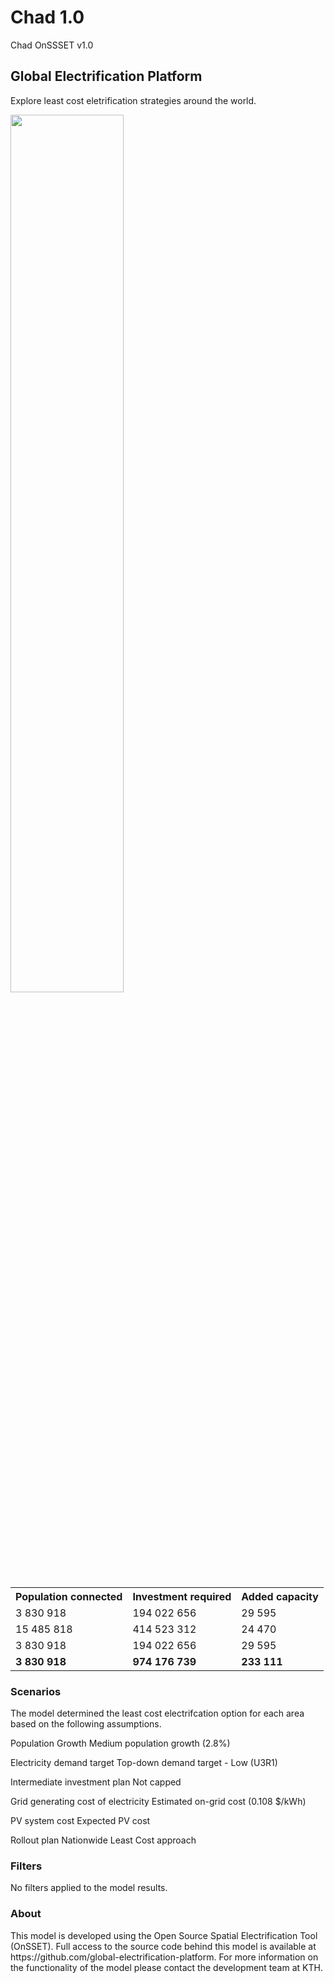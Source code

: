 <link rel="preconnect" href="https://fonts.gstatic.com">
<link href="https://fonts.googleapis.com/css2?family=Lato&display=swap" rel="stylesheet">

<div class="overview">
  <div>
    <h1>Chad 1.0</h1> 
    <p>Chad OnSSSET v1.0</p>
  </div> 
  <div>
    <h2>Global Electrification Platform</h2>
    <p>Explore least cost eletrification strategies around the world.</p>
  </div>
</div>

<img src="https://pbs.twimg.com/media/DhwZK7UWkAIp-7W?format=jpg&name=large" width=60% alt="">

<table class='table-overview'>
  <tr>
    <th style='align: right'>Population connected</th>
    <th>Investment required</th>
    <th>Added capacity</th>
  </tr>
  <tr>
    <td>3 830 918</td>
    <td>194 022 656</td>
    <td>29 595</td>
  </tr>
  <tr>
    <td>15 485 818</td>
    <td>414 523 312</td>
    <td>24 470</td>
  </tr>
  <tr>
    <td>3 830 918</td>
    <td>194 022 656</td>
    <td>29 595</td>
  </tr>
    <tr>
    <td><b>3 830 918</b></td>
    <td><b>974 176 739</b> </td>
    <td><b>233 111</b></td>
  </tr>
</table>

<h3>Scenarios</h3>
The model determined the least cost electrifcation option for each area based on the following assumptions.

Population Growth
Medium population growth (2.8%)

Electricity demand target
Top-down demand target - Low (U3R1)

Intermediate investment plan 
Not capped

Grid generating cost of electricity
Estimated on-grid cost (0.108 $/kWh)

PV system cost
Expected PV cost

Rollout plan
Nationwide Least Cost approach

<h3>Filters</h3>
No filters applied to the model results.

<h3>About</h3>
This model is developed using the Open Source Spatial Electrification Tool (OnSSET). Full access to the source code behind this model is available at https://github.com/global-electrification-platform. For more information on the functionality of the model please contact the development team at KTH.
